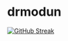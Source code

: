 # drmodun
[![GitHub Streak](https://streak-stats.demolab.com?user=drmodun&theme=radical&hide_border=true)](https://git.io/streak-stats)
